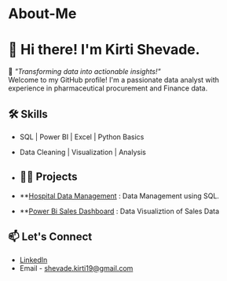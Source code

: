 # About-Me

# 👋 Hi there! I'm Kirti Shevade.

🎯 *"Transforming data into actionable insights!"*  
Welcome to my GitHub profile! I'm a passionate data analyst with experience in pharmaceutical procurement and Finance data.


## 🛠️ Skills
- SQL | Power BI | Excel | Python Basics 
- Data Cleaning | Visualization | Analysis

- ## 👩‍💻 Projects
- **[Hospital Data Management](https://github.com/KirtiShevade/Data-Analysis-Project/blob/main/SQL%20Project%20-%20Hospital%20DM/Hospital%20Management%20SQL%20project.sql) : Data Management using SQL.
- **[Power Bi Sales Dashboard](https://github.com/KirtiShevade/Data-Analysis-Project/tree/main/Power%20BI%20Project%20-%20Sales) : Data Visualiztion of Sales Data


## 📫 Let's Connect
- [LinkedIn](https://www.linkedin.com/in/kirti-shevade-023989208/)
- Email -   shevade.kirti19@gmail.com

